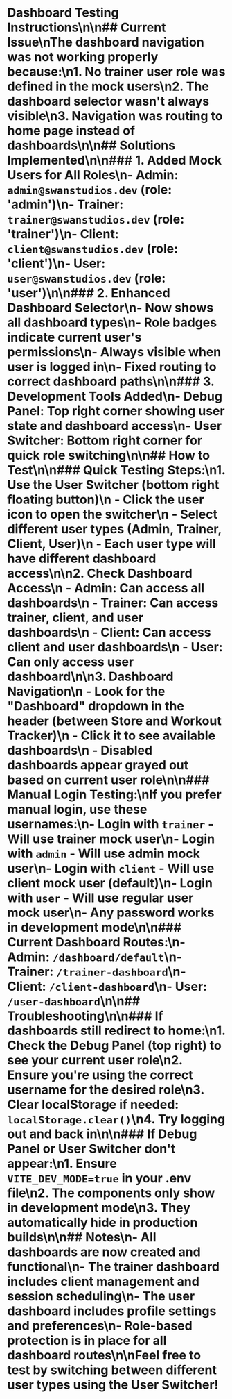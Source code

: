 # Dashboard Testing Instructions\n\n## Current Issue\nThe dashboard navigation was not working properly because:\n1. No trainer user role was defined in the mock users\n2. The dashboard selector wasn't always visible\n3. Navigation was routing to home page instead of dashboards\n\n## Solutions Implemented\n\n### 1. Added Mock Users for All Roles\n- **Admin**: `admin@swanstudios.dev` (role: 'admin')\n- **Trainer**: `trainer@swanstudios.dev` (role: 'trainer')\n- **Client**: `client@swanstudios.dev` (role: 'client')\n- **User**: `user@swanstudios.dev` (role: 'user')\n\n### 2. Enhanced Dashboard Selector\n- Now shows all dashboard types\n- Role badges indicate current user's permissions\n- Always visible when user is logged in\n- Fixed routing to correct dashboard paths\n\n### 3. Development Tools Added\n- **Debug Panel**: Top right corner showing user state and dashboard access\n- **User Switcher**: Bottom right corner for quick role switching\n\n## How to Test\n\n### Quick Testing Steps:\n1. **Use the User Switcher** (bottom right floating button)\n   - Click the user icon to open the switcher\n   - Select different user types (Admin, Trainer, Client, User)\n   - Each user type will have different dashboard access\n\n2. **Check Dashboard Access**\n   - Admin: Can access all dashboards\n   - Trainer: Can access trainer, client, and user dashboards\n   - Client: Can access client and user dashboards\n   - User: Can only access user dashboard\n\n3. **Dashboard Navigation**\n   - Look for the \"Dashboard\" dropdown in the header (between Store and Workout Tracker)\n   - Click it to see available dashboards\n   - Disabled dashboards appear grayed out based on current user role\n\n### Manual Login Testing:\nIf you prefer manual login, use these usernames:\n- Login with `trainer` - Will use trainer mock user\n- Login with `admin` - Will use admin mock user\n- Login with `client` - Will use client mock user (default)\n- Login with `user` - Will use regular user mock user\n- Any password works in development mode\n\n### Current Dashboard Routes:\n- **Admin**: `/dashboard/default`\n- **Trainer**: `/trainer-dashboard`\n- **Client**: `/client-dashboard`\n- **User**: `/user-dashboard`\n\n## Troubleshooting\n\n### If dashboards still redirect to home:\n1. Check the Debug Panel (top right) to see your current user role\n2. Ensure you're using the correct username for the desired role\n3. Clear localStorage if needed: `localStorage.clear()`\n4. Try logging out and back in\n\n### If Debug Panel or User Switcher don't appear:\n1. Ensure `VITE_DEV_MODE=true` in your .env file\n2. The components only show in development mode\n3. They automatically hide in production builds\n\n## Notes\n- All dashboards are now created and functional\n- The trainer dashboard includes client management and session scheduling\n- The user dashboard includes profile settings and preferences\n- Role-based protection is in place for all dashboard routes\n\nFeel free to test by switching between different user types using the User Switcher!